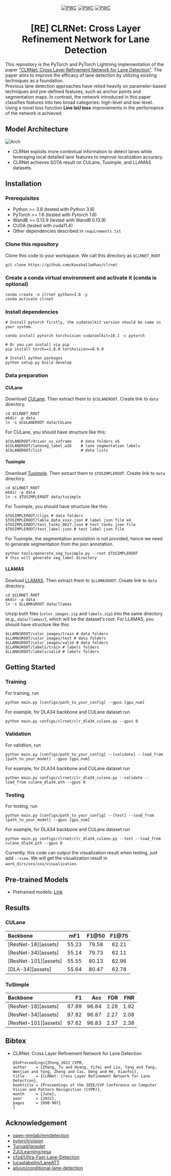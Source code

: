 <div align="center">
  
[![PWC](https://img.shields.io/endpoint.svg?url=https://paperswithcode.com/badge/clrnet-cross-layer-refinement-network-for/lane-detection-on-culane)](https://paperswithcode.com/sota/lane-detection-on-culane?p=clrnet-cross-layer-refinement-network-for)
[![PWC](https://img.shields.io/endpoint.svg?url=https://paperswithcode.com/badge/clrnet-cross-layer-refinement-network-for/lane-detection-on-llamas)](https://paperswithcode.com/sota/lane-detection-on-llamas?p=clrnet-cross-layer-refinement-network-for)
[![PWC](https://img.shields.io/endpoint.svg?url=https://paperswithcode.com/badge/clrnet-cross-layer-refinement-network-for/lane-detection-on-tusimple)](https://paperswithcode.com/sota/lane-detection-on-tusimple?p=clrnet-cross-layer-refinement-network-for)


</div>


<div align="center">

# [RE] CLRNet: Cross Layer Refinement Network for Lane Detection

</div>



This repository is the PyTorch and PyTorch Lightning implementation of the paper ["CLRNet: Cross Layer Refinement Network for Lane Detection"](https://arxiv.org/abs/2203.10350). The paper aims to improve the efficacy of lane detection by utilizing existing techniques as a foundation.<br> Previous lane detection approaches have relied heavily on parameter-based techniques and pre-defined features, such as anchor points and segmentation maps. In contrast, the network introduced in this paper classifies features into two broad categories: high-level and low-level.<br>Using a novel loss function **Line IoU loss** improvements in the performance of the network is achieved.

## Model Architecture
![Arch](.github/arch.png)
- CLRNet exploits more contextual information to detect lanes while leveraging local detailed lane features to improve localization accuracy. 
- CLRNet achieves SOTA result on CULane, Tusimple, and LLAMAS datasets.

## Installation

### Prerequisites
- Python >= 3.8 (tested with Python 3.8)
- PyTorch >= 1.6 (tested with Pytorch 1.6)
- WandB >= 0.13.9 (tested with WandB 0.13.9)
- CUDA (tested with cuda11.4)
- Other dependencies described in `requirements.txt`

### Clone this repository
Clone this code to your workspace. 
We call this directory as `$CLRNET_ROOT`
```Shell
git clone https://github.com/KaushalJadhav/clrnet
```

### Create a conda virtual environment and activate it (conda is optional)

```Shell
conda create -n clrnet python=3.8 -y
conda activate clrnet
```

### Install dependencies

```Shell
# Install pytorch firstly, the cudatoolkit version should be same in your system.

conda install pytorch torchvision cudatoolkit=10.1 -c pytorch

# Or you can install via pip
pip install torch==1.8.0 torchvision==0.9.0

# Install python packages
python setup.py build develop
```

### Data preparation

#### CULane

Download [CULane](https://www.kaggle.com/datasets/manideep1108/culane). Then extract them to `$CULANEROOT`. Create link to `data` directory.

```Shell
cd $CLRNET_ROOT
mkdir -p data
ln -s $CULANEROOT data/CULane
```

For CULane, you should have structure like this:
```
$CULANEROOT/driver_xx_xxframe    # data folders x6
$CULANEROOT/laneseg_label_w16    # lane segmentation labels
$CULANEROOT/list                 # data lists
```


#### Tusimple
Download [Tusimple](https://www.kaggle.com/datasets/manideep1108/tusimple). Then extract them to `$TUSIMPLEROOT`. Create link to `data` directory.

```Shell
cd $CLRNET_ROOT
mkdir -p data
ln -s $TUSIMPLEROOT data/tusimple
```

For Tusimple, you should have structure like this:
```
$TUSIMPLEROOT/clips # data folders
$TUSIMPLEROOT/lable_data_xxxx.json # label json file x4
$TUSIMPLEROOT/test_tasks_0627.json # test tasks json file
$TUSIMPLEROOT/test_label.json # test label json file

```

For Tusimple, the segmentation annotation is not provided, hence we need to generate segmentation from the json annotation. 

```Shell
python tools/generate_seg_tusimple.py --root $TUSIMPLEROOT
# this will generate seg_label directory
```

#### LLAMAS
Dowload [LLAMAS](https://unsupervised-llamas.com/llamas/). Then extract them to `$LLAMASROOT`. Create link to `data` directory.

```Shell
cd $CLRNET_ROOT
mkdir -p data
ln -s $LLAMASROOT data/llamas
```

Unzip both files (`color_images.zip` and `labels.zip`) into the same directory (e.g., `data/llamas/`), which will be the dataset's root. For LLAMAS, you should have structure like this:
```
$LLAMASROOT/color_images/train # data folders
$LLAMASROOT/color_images/test # data folders
$LLAMASROOT/color_images/valid # data folders
$LLAMASROOT/labels/train # labels folders
$LLAMASROOT/labels/valid # labels folders
```


## Getting Started

### Training
For training, run
```Shell
python main.py [configs/path_to_your_config] --gpus [gpu_num]
```

For example, for DLA34 backbone and CULane dataset run
```Shell
python main.py configs/clrnet/clr_dla34_culane.py --gpus 0
```

### Validation
For validtion, run
```Shell
python main.py [configs/path_to_your_config] --[validate] --load_from [path_to_your_model] --gpus [gpu_num]
```

For example, for DLA34 backbone and CULane dataset run
```Shell
python main.py configs/clrnet/clr_dla34_culane.py --validate --load_from culane_dla34.pth --gpus 0
```

### Testing
For testing, run
```Shell
python main.py [configs/path_to_your_config] --[test] --load_from [path_to_your_model] --gpus [gpu_num]
```

For example, for DLA34 backbone and CULane dataset run
```Shell
python main.py configs/clrnet/clr_dla34_culane.py --test --load_from culane_dla34.pth --gpus 0
```

Currently, this code can output the visualization result when testing, just add `--view`.
We will get the visualization result in `work_dirs/xxx/xxx/visualization`.

## Pre-trained Models

- Pretrained models: [Link](https://drive.google.com/drive/folders/1Zoi2FeB-FdgAXr5owqYeETvVh0YCvKPm?usp=sharing)

## Results

### CULane

|   Backbone  |  mF1 | F1@50  | F1@75 |
| :---  |  :---:   |   :---:    | :---:|
| [ResNet-18][assets]     | 55.23  |  79.58   | 62.21 |
| [ResNet-34][assets]     | 55.14  |  79.73   | 62.11 |
| [ResNet-101][assets]     | 55.55| 80.13   | 62.96 |
| [DLA-34][assets]     | 55.64|  80.47   | 62.78 |



### TuSimple
|   Backbone   |      F1   | Acc |      FDR     |      FNR   |
|    :---       |          ---:          |       ---:       |       ---:       |      ---:       |
| [ResNet-18][assets]     |    97.89    |   96.84  |    2.28  |  1.92      | 
| [ResNet-34][assets]       |   97.82              |    96.87          |   2.27          |    2.08      | 
| [ResNet-101][assets]      |   97.62|   96.83  |   2.37   |  2.38  |


## Bibtex

- CLRNet: Cross Layer Refinement Network for Lane Detection
    ```
    @InProceedings{Zheng_2022_CVPR,
    author    = {Zheng, Tu and Huang, Yifei and Liu, Yang and Tang, Wenjian and Yang, Zheng and Cai, Deng and He, Xiaofei},
    title     = {CLRNet: Cross Layer Refinement Network for Lane Detection},
    booktitle = {Proceedings of the IEEE/CVF Conference on Computer Vision and Pattern Recognition (CVPR)},
    month     = {June},
    year      = {2022},
    pages     = {898-907}
    }
    ```


## Acknowledgement
<!--ts-->
* [open-mmlab/mmdetection](https://github.com/open-mmlab/mmdetection)
* [pytorch/vision](https://github.com/pytorch/vision)
* [Turoad/lanedet](https://github.com/Turoad/lanedet)
* [ZJULearning/resa](https://github.com/ZJULearning/resa)
* [cfzd/Ultra-Fast-Lane-Detection](https://github.com/cfzd/Ultra-Fast-Lane-Detection)
* [lucastabelini/LaneATT](https://github.com/lucastabelini/LaneATT)
* [aliyun/conditional-lane-detection](https://github.com/aliyun/conditional-lane-detection)
<!--te-->
